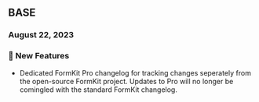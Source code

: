 ## BASE

### August 22, 2023

### 💪 New Features

- Dedicated FormKit Pro changelog for tracking changes seperately from the open-source FormKit project. Updates to Pro will no longer be comingled with the standard FormKit changelog.